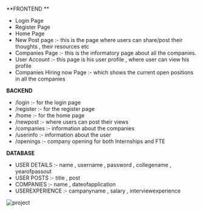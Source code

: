 **FRONTEND **
  - Login Page 
  - Register Page 
  - Home Page 
  - New Post page :- this is the page where users can share/post their thoughts , their resources etc
  - Companies Page :- this is the informatory page about all the companies.
  - User Account :- this page is his user profile , where user can view his profile 
  - Companies Hiring now Page :- which shows the current open positions in all the companies 

**BACKEND**
   -  /login :- for the login page 
   -  /register :- for the register page
   -  /home :- for the home page
   -  /newpost :- where users can post their views 
   -  /companies :- information about the companies
   -  /userinfo :- information about the user
   -  /openings :- company opening for both Internships and FTE  

**DATABASE**
   - USER DETAILS :- name , username , password , collegename , yearofpassout
   - USER POSTS :- title , post
   - COMPANIES :- name , dateofapplication
   - USEREXPERIENCE :- campanyname , salary , interviewexperience



![project](https://user-images.githubusercontent.com/32356793/141524967-95c810e9-0682-486b-8df6-01f1b00ab7ec.png)
